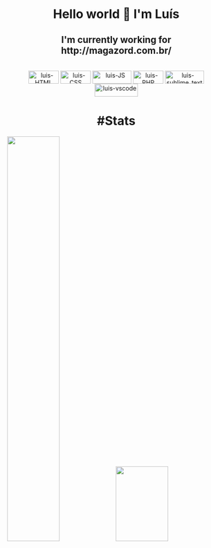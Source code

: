 <div align="center">
  <h1> Hello world 👋 I'm Luís </h1>
  <h2> I'm currently working for http://magazord.com.br/</h2>
</div>

<div style="display: inline_block" align="center"><br>
  <img align="center" alt="luis-HTML" height="30" width="70" src="https://img.shields.io/badge/HTML5-E34F26.svg?style=for-the-badge&logo=HTML5&logoColor=white">
  <img align="center" alt="luis-CSS" height="30" width="70" src="https://img.shields.io/badge/CSS3-1572B6.svg?style=for-the-badge&logo=CSS3&logoColor=white">
  <img align="center" alt="luis-JS" height="30" width="90" src="https://img.shields.io/badge/JavaScript-F7DF1E.svg?style=for-the-badge&logo=JavaScript&logoColor=black">
  <img align="center" alt="luis-PHP" height="30" width="70" src="https://img.shields.io/badge/PHP-777BB4.svg?style=for-the-badge&logo=PHP&logoColor=white">
  <img align="center" alt="luis-sublime_text" height="30" width="90" src="https://img.shields.io/badge/Sublime%20Text-FF9800.svg?style=for-the-badge&logo=Sublime-Text&logoColor=white">
  <img align="center" alt="luis-vscode" height="30" width="100" src="https://img.shields.io/badge/Visual%20Studio%20Code-007ACC.svg?style=for-the-badge&logo=Visual-Studio-Code&logoColor=white">
</div>

<h1 align="center">#Stats</h1>
<div justify-content="space-evenly">
  <img src="https://github-readme-stats.vercel.app/api?username=luissfernandosouza&show_icons=true&theme=radical" width="49%"/>
  <img src="https://github-readme-stats-sigma-five.vercel.app/api/top-langs/?username=luissfernandosouza&theme=dark&hide_border=false&include_all_commits=true&count_private=true&layout=compact" width="49%" height="173em"/>
</div>
